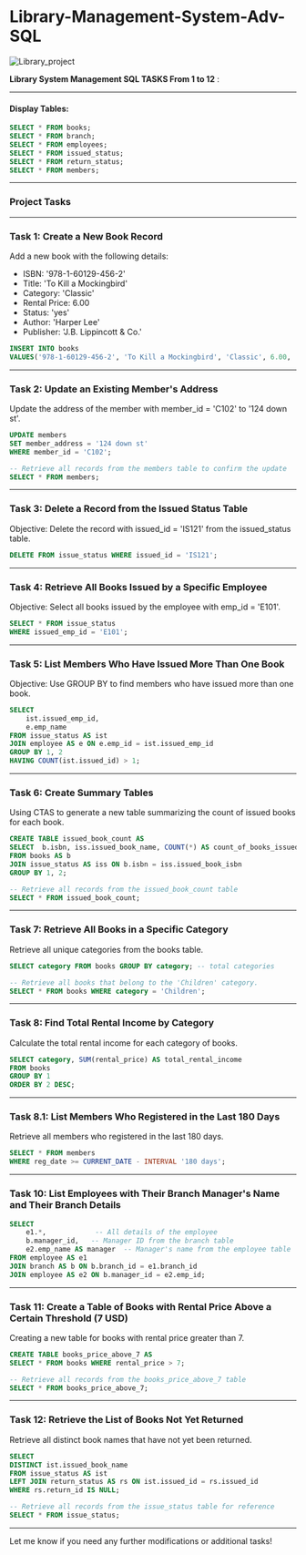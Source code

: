 # Library-Management-System-Adv-SQL



![Library_project](https://github.com/najirh/Library-System-Management---P2/blob/main/library.jpg)

 **Library System Management SQL TASKS From 1 to 12** :

---

#### Display Tables:
```sql
SELECT * FROM books;
SELECT * FROM branch;
SELECT * FROM employees;
SELECT * FROM issued_status;
SELECT * FROM return_status;
SELECT * FROM members;
```

---

### Project Tasks

---


### Task 1: Create a New Book Record 
Add a new book with the following details:
- ISBN: '978-1-60129-456-2'
- Title: 'To Kill a Mockingbird'
- Category: 'Classic'
- Rental Price: 6.00
- Status: 'yes'
- Author: 'Harper Lee'
- Publisher: 'J.B. Lippincott & Co.'
```sql
INSERT INTO books 
VALUES('978-1-60129-456-2', 'To Kill a Mockingbird', 'Classic', 6.00, 'yes', 'Harper Lee', 'J.B. Lippincott & Co.');
```

---

### Task 2: Update an Existing Member's Address
Update the address of the member with member_id = 'C102' to '124 down st'.
```sql
UPDATE members 
SET member_address = '124 down st'
WHERE member_id = 'C102';

-- Retrieve all records from the members table to confirm the update
SELECT * FROM members;
```

---

### Task 3: Delete a Record from the Issued Status Table 
Objective: Delete the record with issued_id = 'IS121' from the issued_status table.
```sql
DELETE FROM issue_status WHERE issued_id = 'IS121'; 
```

---

### Task 4: Retrieve All Books Issued by a Specific Employee 
Objective: Select all books issued by the employee with emp_id = 'E101'.
```sql
SELECT * FROM issue_status
WHERE issued_emp_id = 'E101';
```

---

### Task 5: List Members Who Have Issued More Than One Book 
Objective: Use GROUP BY to find members who have issued more than one book.
```sql
SELECT 
    ist.issued_emp_id,
    e.emp_name
FROM issue_status AS ist
JOIN employee AS e ON e.emp_id = ist.issued_emp_id
GROUP BY 1, 2
HAVING COUNT(ist.issued_id) > 1;
```

---

### Task 6: Create Summary Tables
Using CTAS to generate a new table summarizing the count of issued books for each book.
```sql
CREATE TABLE issued_book_count AS
SELECT  b.isbn, iss.issued_book_name, COUNT(*) AS count_of_books_issued
FROM books AS b
JOIN issue_status AS iss ON b.isbn = iss.issued_book_isbn
GROUP BY 1, 2;

-- Retrieve all records from the issued_book_count table
SELECT * FROM issued_book_count;
```

---

### Task 7: Retrieve All Books in a Specific Category
Retrieve all unique categories from the books table.
```sql
SELECT category FROM books GROUP BY category; -- total categories

-- Retrieve all books that belong to the 'Children' category.
SELECT * FROM books WHERE category = 'Children';
```

---

### Task 8: Find Total Rental Income by Category
Calculate the total rental income for each category of books.
```sql
SELECT category, SUM(rental_price) AS total_rental_income 
FROM books 
GROUP BY 1
ORDER BY 2 DESC;
```

---

### Task 8.1: List Members Who Registered in the Last 180 Days
Retrieve all members who registered in the last 180 days.
```sql
SELECT * FROM members 
WHERE reg_date >= CURRENT_DATE - INTERVAL '180 days';
```

---

### Task 10: List Employees with Their Branch Manager's Name and Their Branch Details
```sql
SELECT 
    e1.*,            -- All details of the employee
    b.manager_id,   -- Manager ID from the branch table
    e2.emp_name AS manager  -- Manager's name from the employee table
FROM employee AS e1
JOIN branch AS b ON b.branch_id = e1.branch_id
JOIN employee AS e2 ON b.manager_id = e2.emp_id;
```

---

### Task 11: Create a Table of Books with Rental Price Above a Certain Threshold (7 USD)
Creating a new table for books with rental price greater than 7.
```sql
CREATE TABLE books_price_above_7 AS
SELECT * FROM books WHERE rental_price > 7;

-- Retrieve all records from the books_price_above_7 table
SELECT * FROM books_price_above_7;
```

---

### Task 12: Retrieve the List of Books Not Yet Returned
Retrieve all distinct book names that have not yet been returned.
```sql
SELECT 
DISTINCT ist.issued_book_name
FROM issue_status AS ist
LEFT JOIN return_status AS rs ON ist.issued_id = rs.issued_id
WHERE rs.return_id IS NULL;

-- Retrieve all records from the issue_status table for reference
SELECT * FROM issue_status;
```

---

Let me know if you need any further modifications or additional tasks!
